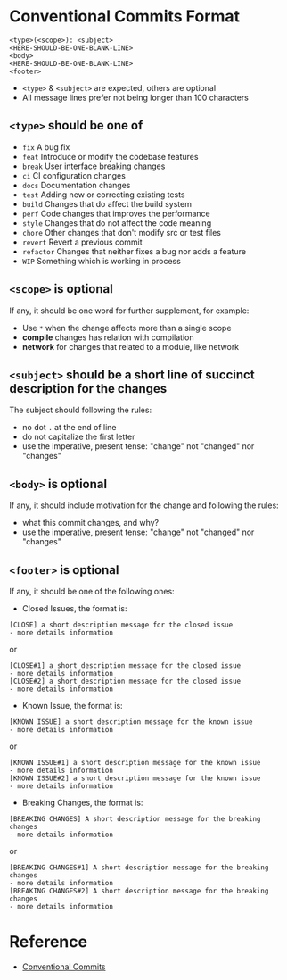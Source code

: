 # Conventional Commits Format

```
<type>(<scope>): <subject>
<HERE-SHOULD-BE-ONE-BLANK-LINE>
<body>
<HERE-SHOULD-BE-ONE-BLANK-LINE>
<footer>
```

- `<type>` & `<subject>` are expected, others are optional
- All message lines prefer not being longer than 100 characters

## `<type>` should be one of

- `fix` A bug fix
- `feat` Introduce or modify the codebase features
- `break` User interface breaking changes
- `ci` CI configuration changes
- `docs` Documentation changes
- `test` Adding new or correcting existing tests
- `build` Changes that do affect the build system
- `perf` Code changes that improves the performance
- `style` Changes that do not affect the code meaning
- `chore` Other changes that don't modify src or test files
- `revert` Revert a previous commit
- `refactor` Changes that neither fixes a bug nor adds a feature
- `WIP` Something which is working in process

## `<scope>` is optional

If any, it should be one word for further supplement, for example:

- Use `*` when the change affects more than a single scope
- **compile** changes has relation with compilation
- **network** for changes that related to a module, like network

## `<subject>` should be a short line of succinct description for the changes

The subject should following the rules:

- no dot `.` at the end of line
- do not capitalize the first letter
- use the imperative, present tense: "change" not "changed" nor "changes"

## `<body>` is optional

If any, it should include motivation for the change and following the rules:

- what this commit changes, and why?
- use the imperative, present tense: "change" not "changed" nor "changes"

## `<footer>` is optional

If any, it should be one of the following ones:

- Closed Issues, the format is:
```
[CLOSE] a short description message for the closed issue
- more details information
```
or

```
[CLOSE#1] a short description message for the closed issue
- more details information
[CLOSE#2] a short description message for the closed issue
- more details information
```

- Known Issue, the format is:
```
[KNOWN ISSUE] a short description message for the known issue
- more details information
```
or

```
[KNOWN ISSUE#1] a short description message for the known issue
- more details information
[KNOWN ISSUE#2] a short description message for the known issue
- more details information
```

- Breaking Changes, the format is:
```
[BREAKING CHANGES] A short description message for the breaking changes
- more details information
```
or

```
[BREAKING CHANGES#1] A short description message for the breaking changes
- more details information
[BREAKING CHANGES#2] A short description message for the breaking changes
- more details information
```

# Reference
- [Conventional Commits](https://github.com/conventional-commits/conventionalcommits.org)
